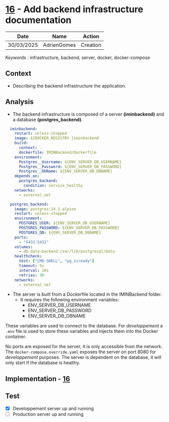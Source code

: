 # [16](https://github.com/AdrienGomes/Imin/issues/16) - Add backend infrastructure documentation

| Date | Name | Action |
|:----:|:----:|:------:|
|30/03/2025|AdrienGomes|Creation|

_Keywords :_ infrastructure, backend, server, docker, docker-compose

## Context

- Describing the backend infrastructure the application.

## Analysis

- The backend infrastructure is composed of a server **(iminbackend)** and a database **(postgres_backend)**.

```yaml
  iminbackend:
    restart: unless-stopped
    image: ${DOCKER_REGISTRY-}iminbackend
    build:
      context: .
      dockerfile: IMINBackend/Dockerfile
    environment:
      Postgres__Username: ${ENV_SERVER_DB_USERNAME}
      Postgres__Password: ${ENV_SERVER_DB_PASSWORD}
      Postgres__DbName: ${ENV_SERVER_DB_DBNAME}
    depends_on:
      postgres_backend:
        condition: service_healthy
    networks:
      - external_net

  postgres_backend:
    image: postgres:14.1-alpine
    restart: unless-stopped
    environment:
      POSTGRES_USER: ${ENV_SERVER_DB_USERNAME}
      POSTGRES_PASSWORD: ${ENV_SERVER_DB_PASSWORD}
      POSTGRES_DB: ${ENV_SERVER_DB_DBNAME}
    ports:
      - "5432:5432"
    volumes:
      - db-data-backend:/var/lib/postgresql/data
    healthcheck:
      test: ["CMD-SHELL", "pg_isready"]
      timeout: 5s
      interval: 10s
      retries: 30
    networks:
      - external_net
```
 - The server is built from a Dockerfile located in the IMINBackend folder. 
   - It requires the following environment variables:
     - ENV_SERVER_DB_USERNAME
     - ENV_SERVER_DB_PASSWORD
     - ENV_SERVER_DB_DBNAME
     
These variables are used to connect to the database. For _developpement_ a `.env` file is used to store these variables and injects them into the Docker container.
    
No ports are exposed for the server, it is only accessible from the network. The `docker-compose.override.yaml` exposes the server on port 8080 for _developpement_ purposes. 
The server is dependent on the database, it will only start if the database is healthy.
## Implementation - [16](https://github.com/AdrienGomes/Imin/pull/17)

## Test
- [X] Developpement server up and running
- [ ] Production server up and running
